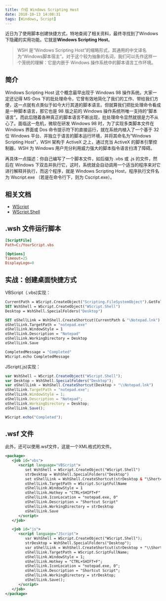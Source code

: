 ```yaml
---
title: 介绍 Windows Scripting Host
date: 2018-10-13 14:08:31
tags: [Windows, Script]
---
```

近日为了使用脚本创建快捷方式，特地查阅了相关资料，最终寻找到了Windows下隐藏的实用功能。它就是**Windows Scripting Host**。

> WSH 是“Windows Scripting Host”的缩略形式，其通用的中文译名为“Windows脚本宿主”。对于这个较为抽象的名词，我们可以先作这样一个笼统的理解：它是内嵌于 Windows 操作系统中的脚本语言工作环境。

## 简介
Windows Scripting Host 这个概念最早出现于 Windows 98 操作系统。大家一定还记得 MS-Dos 下的批处理命令，它曾有效地简化了我们的工作、带给我们方便，这一点就有点类似于如今大行其道的脚本语言。但就算我们把批处理命令看成是一种脚本语言，那它也是 98 版之前的 Windows 操作系统所唯一支持的“脚本语言”。而此后随着各种真正的脚本语言不断出现，批处理命令显然就很是力不从心了。面临这一危机，微软在研发 Windows 98 时，为了实现多类脚本文件在 Windows 界面或 Dos 命令提示符下的直接运行，就在系统内植入了一个基于 32 位 Windows 平台、并独立于语言的脚本运行环境，并将其命名为“Windows Scripting Host”，WSH 架构于 ActiveX 之上，通过充当 ActiveX 的脚本引擎控制器，WSH 为 Windows 用户充分利用威力强大的脚本指令语言扫清了障碍。

再具体一点描述：你自己编写了一个脚本文件，如后缀为 .vbs 或 .js 的文件，然后在 Windows 下双击并执行它，这时，系统就会自动调用一个适当的程序来对它进行解释并执行，而这个程序，就是 Windows Scripting Host，程序执行文件名为 Wscript.exe （若是在命令行下，则为 Cscript.exe）。

## 相关文档
- [WScript](https://msdn.microsoft.com/en-us/library/at5ydy31)
- [WScript.Shell](https://msdn.microsoft.com/en-us/library/aew9yb99)

## .wsh 文件运行脚本
```toml
[ScriptFile]
Path=C:/YourScript.vbs

[Options]
Timeout=25
DisplayLogo=0
```

## 实战：创建桌面快捷方式
VBScript（.vbs)实现：

```vb
CurrentPath = WScript.CreateObject("Scripting.FileSystemObject").GetFolder(".").Path
SET WshShell = WScript.CreateObject("WScript.Shell")
Desktop = WshShell.SpecialFolders("Desktop")

SET oShellLink = WshShell.CreateShortcut(CurrentPath & "\Notepad.lnk")
oShellLink.TargetPath = "notepad.exe"
oShellLink.WindowStyle = 1
oShellLink.Description = "Notepad"
oShellLink.WorkingDirectory = Desktop
oShellLink.Save

CompletedMessage = "Completed"
WScript.echo CompletedMessage
```

JScript(.js)实现：

```js
var WshShell = WScript.CreateObject("WScript.Shell");
var Desktop = WshShell.SpecialFolders("Desktop");
var oShellLink = WshShell.CreateShortcut(Desktop + "\\Notepad.lnk")
oShellLink.TargetPath = "notepad.exe";
oShellLink.WindowStyle = 1;
oShellLink.Description = "Notepad";
oShellLink.WorkingDirectory = Desktop;
oShellLink.Save();

WScript.echo("Completed");
```

## .wsf 文件
此外，还可以使用.wsf文件，这是一个XML格式的文件。
```xml
<package>
   <job id="vbs">
      <script language="VBScript">
         set WshShell = WScript.CreateObject("WScript.Shell")
         strDesktop = WshShell.SpecialFolders("Desktop")
         set oShellLink = WshShell.CreateShortcut(strDesktop & "\Shortcut Script.lnk")
         oShellLink.TargetPath = WScript.ScriptFullName
         oShellLink.WindowStyle = 1
         oShellLink.Hotkey = "CTRL+SHIFT+F"
         oShellLink.IconLocation = "notepad.exe, 0"
         oShellLink.Description = "Shortcut Script"
         oShellLink.WorkingDirectory = strDesktop
         oShellLink.Save
      </script>
   </job>

   <job id="js">
      <script language="JScript">
         var WshShell = WScript.CreateObject("WScript.Shell");
         strDesktop = WshShell.SpecialFolders("Desktop");
         var oShellLink = WshShell.CreateShortcut(strDesktop + "\\Shortcut Script.lnk");
         oShellLink.TargetPath = WScript.ScriptFullName;
         oShellLink.WindowStyle = 1;
         oShellLink.Hotkey = "CTRL+SHIFT+F";
         oShellLink.IconLocation = "notepad.exe, 0";
         oShellLink.Description = "Shortcut Script";
         oShellLink.WorkingDirectory = strDesktop;
         oShellLink.Save();
      </script>
   </job>
</package>
```